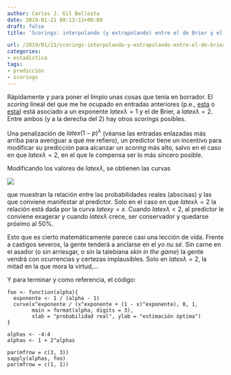 ```yaml
---
author: Carlos J. Gil Bellosta
date: 2019-01-21 08:13:13+00:00
draft: false
title: 'Scorings: interpolando (y extrapolando) entre el de Brier y el lineal'

url: /2019/01/21/scorings-interpolando-y-extrapolando-entre-el-de-brier-y-el-lineal/
categories:
- estadística
tags:
- predicción
- scorings
---
```





Rápidamente y para poner el limpio unas cosas que tenía en borrador. El _scoring_ lineal del que me he ocupado en entradas anteriores (p.e., [esta](https://www.datanalytics.com/2019/01/17/mejores-predictores-un-ejemplo-el-de-brier/) o [esta](https://www.datanalytics.com/2019/01/16/una-de-las-mil-maneras-malas-de-elegir-al-mejor-predictor/)) está asociado a un exponente $latex \lambda = 1$ y el de Brier, a $latex \lambda = 2$. Entre ambos (y a la derecha del 2) hay otros _scorings_ posibles.







Una penalización de $latex (1-p)^\lambda$ (véanse las entradas enlazadas más arriba para averiguar a qué me refiero), un predictor tiene un incentivo para modificar su predicción para alcanzar un _scoring_ más alto, salvo en el caso en que $latex \lambda = 2$, en el que le compensa ser lo más sincero posible.







Modificando los valores de $latex \lambda$, se obtienen las curvas





![](/wp-uploads/2019/01/scorings.png)






que muestran la relación entre las probabilidades reales (abscisas) y las que conviene manifestar al predictor. Solo en el caso en que $latex \lambda = 2$ la relación está dada por la curva $latex y = x$. Cuando $latex \lambda < 2$, al predictor le conviene exagerar y cuando $latex \lambda$ crece, ser conservador y quedarse próximo al 50%.







Esto que es cierto matemáticamente parece casi una lección de vida. Frente a castigos severos, la gente tenderá a anclarse en el _yo nu sé_. Sin carne en el asador (o sin arriesgar, o sin la talebiana _skin in the game_) la gente vendrá con ocurrencias y certezas implausibles. Solo en $latex \lambda = 2$, la mitad en la que mora la virtud,...







Y para terminar y como referencia, el código:







    foo <- function(alpha){
      exponente <- 1 / (alpha - 1)
      curve(x^exponente / (x^exponente + (1 - x)^exponente), 0, 1,
            main = format(alpha, digits = 3),
            xlab = "probabilidad real", ylab = "estimación óptima")
    }

    alphas <- -4:4
    alphas <- 1 + 2^alphas

    par(mfrow = c(3, 3))
    sapply(alphas, foo)
    par(mfrow = c(1, 1))



